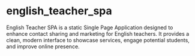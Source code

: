 # english_teacher_spa
English Teacher SPA is a static Single Page Application designed to enhance contact sharing and marketing for English teachers. It provides a clean, modern interface to showcase services, engage potential students, and improve online presence. 
